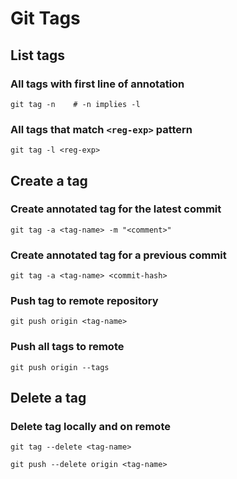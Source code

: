 # Git Tags

## List tags

### All tags with first line of annotation

    git tag -n    # -n implies -l

### All tags that match `<reg-exp>` pattern

    git tag -l <reg-exp>

## Create a tag

### Create annotated tag for the latest commit

    git tag -a <tag-name> -m "<comment>"

### Create annotated tag for a previous commit

    git tag -a <tag-name> <commit-hash>

### Push tag to remote repository

    git push origin <tag-name>

### Push all tags to remote

    git push origin --tags

## Delete a tag

### Delete tag locally and on remote

    git tag --delete <tag-name>

    git push --delete origin <tag-name>

